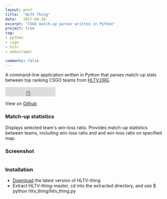 ```yaml
---
layout: post
title:  "HLTV Thing"
date:   2017-04-20
excerpt: "CSGO match-up parser written in Python"
project: true
tag:
- python
- csgo
- hltv
- webscraper

comments: false
---
```


A command-line application written in Python that parses match-up stats between top ranking CSGO teams from [HLTV.ORG](http://www.hltv.org/).

<iframe src="https://ghbtns.com/github-btn.html?user=rowin1&repo=HLTV-thing&type=star&count=true&size=large" frameborder="0" scrolling="0" width="160px" height="30px"></iframe>

View on [Github](https://github.com/rowin1/HLTV-thing)

### Match-up statistics
Displays selected team's win-loss ratio.
Provides match-up statistics between teams, including win-loss ratio and and win-loss ratio on specified map.

### Screenshot
![]()

### Installation
- [Download](https://github.com/rowin1/HLTV-thing/archive/master.zip) the latest version of HLTV-thing
- Extract HLTV-thing-master, cd into the extracted directory, and use $ python hltv_thing/hltv_thing.py
